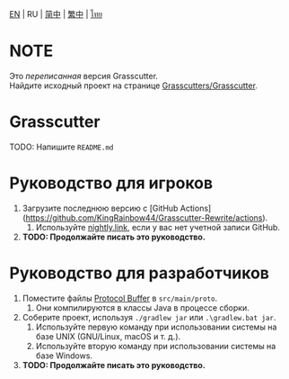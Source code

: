 [EN](README.md) | RU | [简中](README_zh-CN.md) | [繁中](README_zh-TW.md) | [ไทย](README_th-TH.md)

# NOTE
Это *переписанная* версия Grasscutter.\
Найдите исходный проект на странице [Grasscutters/Grasscutter](https://github.com/Grasscutters/Grasscutter).

# Grasscutter
TODO: Напишите `README.md`

# Руководство для игроков
1. Загрузите последнюю версию с [GitHub Actions] (https://github.com/KingRainbow44/Grasscutter-Rewrite/actions).
   1. Используйте [nightly.link](https://nightly.link/KingRainbow44/Grasscutter-Rewrite/workflows/build/main/Grasscutter.zip), если у вас нет учетной записи GitHub.
2. **TODO: Продолжайте писать это руководство.**

# Руководство для разработчиков
1. Поместите файлы [Protocol Buffer](https://developers.google.com/protocol-buffers) в `src/main/proto`.
   1. Они компилируются в классы Java в процессе сборки.
2. Соберите проект, используя `./gradlew jar` или `.\gradlew.bat jar`.
    1. Используйте первую команду при использовании системы на базе UNIX (GNU/Linux, macOS и т. д.).
    2. Используйте вторую команду при использовании системы на базе Windows.
3. **TODO: Продолжайте писать это руководство.**